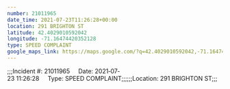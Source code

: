 ```yaml
---
number: 21011965
date_time: 2021-07-23T11:26:28+00:00
location: 291 BRIGHTON ST
latitude: 42.4029010592042
longitude: -71.16474420352128
type: SPEED COMPLAINT
google_maps_link: https://maps.google.com/?q=42.4029010592042,-71.16474420352128
---
```


;;;Incident #: 21011965     Date: 2021‐07‐23 11:26:28     Type: SPEED COMPLAINT;;;;;;Location: 291 BRIGHTON ST;;;
